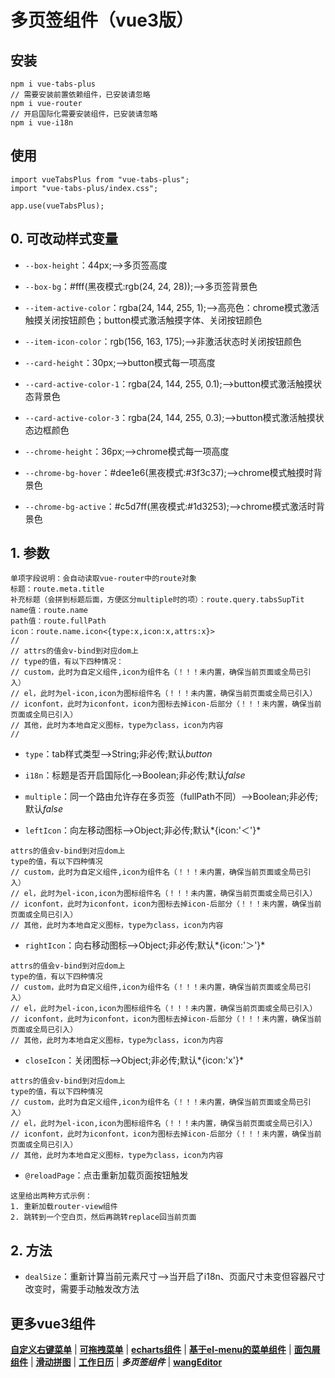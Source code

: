 # 多页签组件（vue3版）

## 安装
	npm i vue-tabs-plus
	// 需要安装前置依赖组件，已安装请忽略
	npm i vue-router
	// 开启国际化需要安装组件，已安装请忽略
	npm i vue-i18n

## 使用
	import vueTabsPlus from "vue-tabs-plus";
	import "vue-tabs-plus/index.css";
	
	app.use(vueTabsPlus);


## 0. 可改动样式变量
* `--box-height`：44px;-->多页签高度

* `--box-bg`：#fff(黑夜模式:rgb(24, 24, 28));-->多页签背景色

* `--item-active-color`：rgba(24, 144, 255, 1);-->高亮色：chrome模式激活触摸关闭按钮颜色；button模式激活触摸字体、关闭按钮颜色

* `--item-icon-color`：rgb(156, 163, 175);-->非激活状态时关闭按钮颜色

* `--card-height`：30px;-->button模式每一项高度

* `--card-active-color-1`：rgba(24, 144, 255, 0.1);-->button模式激活触摸状态背景色

* `--card-active-color-3`：rgba(24, 144, 255, 0.3);-->button模式激活触摸状态边框颜色

* `--chrome-height`：36px;-->chrome模式每一项高度

* `--chrome-bg-hover`：#dee1e6(黑夜模式:#3f3c37);-->chrome模式触摸时背景色

* `--chrome-bg-active`：#c5d7ff(黑夜模式:#1d3253);-->chrome模式激活时背景色


## 1. 参数
	单项字段说明：会自动读取vue-router中的route对象
	标题：route.meta.title
	补充标题（会拼到标题后面，方便区分multiple时的项）：route.query.tabsSupTit
	name值：route.name
	path值：route.fullPath
	icon：route.name.icon<{type:x,icon:x,attrs:x}>
	//
	// attrs的值会v-bind到对应dom上
	// type的值，有以下四种情况：
	// custom，此时为自定义组件,icon为组件名（！！！未内置，确保当前页面或全局已引入）
	// el，此时为el-icon,icon为图标组件名（！！！未内置，确保当前页面或全局已引入）
	// iconfont，此时为iconfont，icon为图标去掉icon-后部分（！！！未内置，确保当前页面或全局已引入）
	// 其他，此时为本地自定义图标，type为class，icon为内容
	//

* `type`：tab样式类型-->String;非必传;默认*button*

* `i18n`：标题是否开启国际化-->Boolean;非必传;默认*false*

* `multiple`：同一个路由允许存在多页签（fullPath不同）-->Boolean;非必传;默认*false*

* `leftIcon`：向左移动图标-->Object;非必传;默认*{icon:'＜'}*
>
	attrs的值会v-bind到对应dom上
	type的值，有以下四种情况
	// custom，此时为自定义组件,icon为组件名（！！！未内置，确保当前页面或全局已引入）
	// el，此时为el-icon,icon为图标组件名（！！！未内置，确保当前页面或全局已引入）
	// iconfont，此时为iconfont，icon为图标去掉icon-后部分（！！！未内置，确保当前页面或全局已引入）
	// 其他，此时为本地自定义图标，type为class，icon为内容
>

* `rightIcon`：向右移动图标-->Object;非必传;默认*{icon:'＞'}*
>
	attrs的值会v-bind到对应dom上
	type的值，有以下四种情况
	// custom，此时为自定义组件,icon为组件名（！！！未内置，确保当前页面或全局已引入）
	// el，此时为el-icon,icon为图标组件名（！！！未内置，确保当前页面或全局已引入）
	// iconfont，此时为iconfont，icon为图标去掉icon-后部分（！！！未内置，确保当前页面或全局已引入）
	// 其他，此时为本地自定义图标，type为class，icon为内容
>

* `closeIcon`：关闭图标-->Object;非必传;默认*{icon:'x'}*
>
	attrs的值会v-bind到对应dom上
	type的值，有以下四种情况
	// custom，此时为自定义组件,icon为组件名（！！！未内置，确保当前页面或全局已引入）
	// el，此时为el-icon,icon为图标组件名（！！！未内置，确保当前页面或全局已引入）
	// iconfont，此时为iconfont，icon为图标去掉icon-后部分（！！！未内置，确保当前页面或全局已引入）
	// 其他，此时为本地自定义图标，type为class，icon为内容
>

* `@reloadPage`：点击重新加载页面按钮触发
>
	这里给出两种方式示例：
	1. 重新加载router-view组件
	2. 跳转到一个空白页，然后再跳转replace回当前页面
>


## 2. 方法
* `dealSize`：重新计算当前元素尺寸-->当开启了i18n、页面尺寸未变但容器尺寸改变时，需要手动触发改方法


## 更多vue3组件
[**自定义右键菜单**](https://github.com/QuietHear/vue-diy-rightmenu-plus '右键新窗口浏览') | [**可拖拽菜单**](https://github.com/QuietHear/vue-drag-menu-plus '右键新窗口浏览') | [**echarts组件**](https://github.com/QuietHear/vue-echarts-block-plus '右键新窗口浏览') | [**基于el-menu的菜单组件**](https://github.com/QuietHear/vue-ele-nav-plus '右键新窗口浏览') | [**面包屑组件**](https://github.com/QuietHear/vue-permission-breads-plus '右键新窗口浏览') | [**滑动拼图**](https://github.com/QuietHear/vue-puzzle-slider-plus '右键新窗口浏览') | [**工作日历**](https://github.com/QuietHear/vue-shop-calendar-plus '右键新窗口浏览') | ***多页签组件*** | [**wangEditor**](https://github.com/QuietHear/vue-wangEditor-block-plus '右键新窗口浏览')
